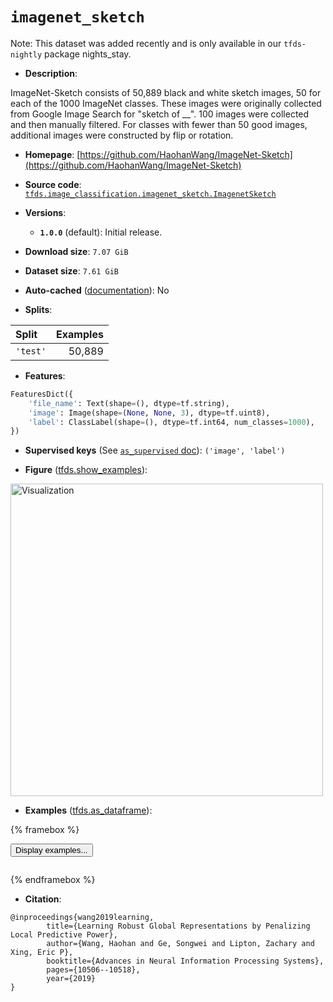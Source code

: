 <div itemscope itemtype="http://schema.org/Dataset">
  <div itemscope itemprop="includedInDataCatalog" itemtype="http://schema.org/DataCatalog">
    <meta itemprop="name" content="TensorFlow Datasets" />
  </div>
  <meta itemprop="name" content="imagenet_sketch" />
  <meta itemprop="description" content="ImageNet-Sketch consists of 50,889 black and white sketch images, 50 for each of&#10;the 1000 ImageNet classes. These images were originally collected from Google&#10;Image Search for &quot;sketch of __&quot;. 100 images were collected and then manually&#10;filtered. For classes with fewer than 50 good images, additional images were&#10;constructed by flip or rotation.&#10;&#10;To use this dataset:&#10;&#10;```python&#10;import tensorflow_datasets as tfds&#10;&#10;ds = tfds.load(&#x27;imagenet_sketch&#x27;, split=&#x27;train&#x27;)&#10;for ex in ds.take(4):&#10;  print(ex)&#10;```&#10;&#10;See [the guide](https://www.tensorflow.org/datasets/overview) for more&#10;informations on [tensorflow_datasets](https://www.tensorflow.org/datasets).&#10;&#10;&lt;img src=&quot;https://storage.googleapis.com/tfds-data/visualization/fig/imagenet_sketch-1.0.0.png&quot; alt=&quot;Visualization&quot; width=&quot;500px&quot;&gt;&#10;&#10;" />
  <meta itemprop="url" content="https://www.tensorflow.org/datasets/catalog/imagenet_sketch" />
  <meta itemprop="sameAs" content="https://github.com/HaohanWang/ImageNet-Sketch" />
  <meta itemprop="citation" content="@inproceedings{wang2019learning,&#10;        title={Learning Robust Global Representations by Penalizing Local Predictive Power},&#10;        author={Wang, Haohan and Ge, Songwei and Lipton, Zachary and Xing, Eric P},&#10;        booktitle={Advances in Neural Information Processing Systems},&#10;        pages={10506--10518},&#10;        year={2019}&#10;}" />
</div>

# `imagenet_sketch`


Note: This dataset was added recently and is only available in our
`tfds-nightly` package
<span class="material-icons" title="Available only in the tfds-nightly package">nights_stay</span>.

*   **Description**:

ImageNet-Sketch consists of 50,889 black and white sketch images, 50 for each of
the 1000 ImageNet classes. These images were originally collected from Google
Image Search for "sketch of __". 100 images were collected and then manually
filtered. For classes with fewer than 50 good images, additional images were
constructed by flip or rotation.

*   **Homepage**:
    [https://github.com/HaohanWang/ImageNet-Sketch](https://github.com/HaohanWang/ImageNet-Sketch)

*   **Source code**:
    [`tfds.image_classification.imagenet_sketch.ImagenetSketch`](https://github.com/tensorflow/datasets/tree/master/tensorflow_datasets/image_classification/imagenet_sketch/imagenet_sketch.py)

*   **Versions**:

    *   **`1.0.0`** (default): Initial release.

*   **Download size**: `7.07 GiB`

*   **Dataset size**: `7.61 GiB`

*   **Auto-cached**
    ([documentation](https://www.tensorflow.org/datasets/performances#auto-caching)):
    No

*   **Splits**:

Split    | Examples
:------- | -------:
`'test'` | 50,889

*   **Features**:

```python
FeaturesDict({
    'file_name': Text(shape=(), dtype=tf.string),
    'image': Image(shape=(None, None, 3), dtype=tf.uint8),
    'label': ClassLabel(shape=(), dtype=tf.int64, num_classes=1000),
})
```

*   **Supervised keys** (See
    [`as_supervised` doc](https://www.tensorflow.org/datasets/api_docs/python/tfds/load#args)):
    `('image', 'label')`

*   **Figure**
    ([tfds.show_examples](https://www.tensorflow.org/datasets/api_docs/python/tfds/visualization/show_examples)):

<img src="https://storage.googleapis.com/tfds-data/visualization/fig/imagenet_sketch-1.0.0.png" alt="Visualization" width="500px">

*   **Examples**
    ([tfds.as_dataframe](https://www.tensorflow.org/datasets/api_docs/python/tfds/as_dataframe)):

<!-- mdformat off(HTML should not be auto-formatted) -->

{% framebox %}

<button id="displaydataframe">Display examples...</button>
<div id="dataframecontent" style="overflow-x:auto"></div>
<script src="https://www.gstatic.com/external_hosted/jquery2.min.js"></script>
<script>
var url = "https://storage.googleapis.com/tfds-data/visualization/dataframe/imagenet_sketch-1.0.0.html";
$(document).ready(() => {
  $("#displaydataframe").click((event) => {
    // Disable the button after clicking (dataframe loaded only once).
    $("#displaydataframe").prop("disabled", true);

    // Pre-fetch and display the content
    $.get(url, (data) => {
      $("#dataframecontent").html(data);
    }).fail(() => {
      $("#dataframecontent").html(
        'Error loading examples. If the error persist, please open '
        + 'a new issue.'
      );
    });
  });
});
</script>

{% endframebox %}

<!-- mdformat on -->

*   **Citation**:

```
@inproceedings{wang2019learning,
        title={Learning Robust Global Representations by Penalizing Local Predictive Power},
        author={Wang, Haohan and Ge, Songwei and Lipton, Zachary and Xing, Eric P},
        booktitle={Advances in Neural Information Processing Systems},
        pages={10506--10518},
        year={2019}
}
```

